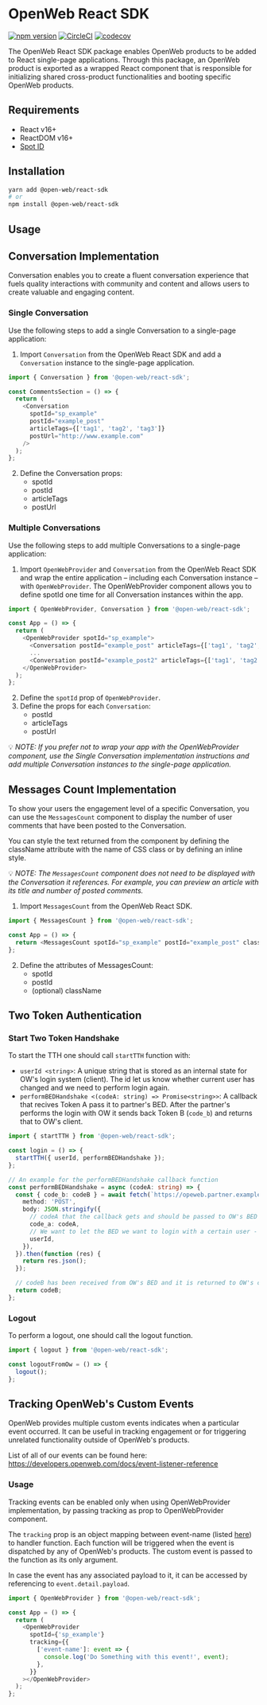 # OpenWeb React SDK

[![npm version](https://badge.fury.io/js/@open-web%2Freact-sdk.svg)](https://badge.fury.io/js/@open-web%2Freact-sdk)
[![CircleCI](https://circleci.com/gh/SpotIM/react-sdk/tree/main.svg?style=svg&circle-token=a7774f8ac064b67762ff264ae953e80e50bd4780)](https://circleci.com/gh/SpotIM/react-sdk/tree/main)
[![codecov](https://codecov.io/gh/SpotIM/react-sdk/branch/main/graph/badge.svg?token=WjfflSn6L5)](https://codecov.io/gh/SpotIM/react-sdk)

The OpenWeb React SDK package enables OpenWeb products to be added to React single-page applications. Through this package, an OpenWeb product is exported as a wrapped React component that is responsible for initializing shared cross-product functionalities and booting specific OpenWeb products.

## Requirements

- React v16+
- ReactDOM v16+
- [Spot ID](https://developers.openweb.com/docs/launcher-code#spot-id)

## Installation

```bash
yarn add @open-web/react-sdk
# or
npm install @open-web/react-sdk
```

## Usage

## Conversation Implementation

Conversation enables you to create a fluent conversation experience that fuels quality interactions with community and content and allows users to create valuable and engaging content.

### Single Conversation

Use the following steps to add a single Conversation to a single-page application:

1. Import `Conversation` from the OpenWeb React SDK and add a `Conversation` instance to the single-page application.

```typescript
import { Conversation } from '@open-web/react-sdk';

const CommentsSection = () => {
  return (
    <Conversation
      spotId="sp_example"
      postId="example_post"
      articleTags={['tag1', 'tag2', 'tag3']}
      postUrl="http://www.example.com"
    />
  );
};
```

2. Define the Conversation props:
   - spotId
   - postId
   - articleTags
   - postUrl

### Multiple Conversations

Use the following steps to add multiple Conversations to a single-page application:

1. Import `OpenWebProvider` and `Conversation` from the OpenWeb React SDK and wrap the entire application – including each Conversation instance – with `OpenWebProvider`.
   The OpenWebProvider component allows you to define spotId one time for all Conversation instances within the app.

```typescript
import { OpenWebProvider, Conversation } from '@open-web/react-sdk';

const App = () => {
  return (
    <OpenWebProvider spotId="sp_example">
      <Conversation postId="example_post" articleTags={['tag1', 'tag2', 'tag3']} postUrl="http://www.example.com" />
      ...
      <Conversation postId="example_post2" articleTags={['tag1', 'tag2', 'tag3']} postUrl="http://www.example2.com" />
    </OpenWebProvider>
  );
};
```

2. Define the `spotId` prop of `OpenWebProvider`.
3. Define the props for each `Conversation`:
   - postId
   - articleTags
   - postUrl

💡 _NOTE: If you prefer not to wrap your app with the OpenWebProvider component, use the Single Conversation implementation instructions and add multiple Conversation instances to the single-page application._

## Messages Count Implementation

To show your users the engagement level of a specific Conversation, you can use the `MessagesCount` component to display the number of user comments that have been posted to the Conversation.

You can style the text returned from the component by defining the className attribute with the name of CSS class or by defining an inline style.

💡 _NOTE: The `MessagesCount` component does not need to be displayed with the Conversation it references. For example, you can preview an article with its title and number of posted comments._

1. Import `MessagesCount` from the OpenWeb React SDK.

```typescript
import { MessagesCount } from '@open-web/react-sdk';

const App = () => {
  return <MessagesCount spotId="sp_example" postId="example_post" className="yourClassName" />;
};
```

2. Define the attributes of MessagesCount:
   - spotId
   - postId
   - (optional) className

## Two Token Authentication

### Start Two Token Handshake

To start the TTH one should call `startTTH` function with:

- `userId <string>`: A unique string that is stored as an internal state for OW's login system (client). The id let us know whether current user has changed and we need to perform login again.
- `performBEDHandshake <(codeA: string) => Promise<string>>`: A callback that recives Token A pass it to partner's BED. After the partner's performs the login with OW it sends back Token B (`code_b`) and returns that to OW's client.

```typescript
import { startTTH } from '@open-web/react-sdk';

const login = () => {
  startTTH({ userId, performBEDHandshake });
};

// An example for the performBEDHandshake callback function
const performBEDHandshake = async (codeA: string) => {
  const { code_b: codeB } = await fetch(`https://opeweb.partner.example/start-handshake`, {
    method: 'POST',
    body: JSON.stringify({
      // codeA that the callback gets and should be passed to OW's BED
      code_a: codeA,
      // We want to let the BED we want to login with a certain user - that is, the user we should do the BED handshake with OW.
      userId,
    }),
  }).then(function (res) {
    return res.json();
  });

  // codeB has been received from OW's BED and it is returned to OW's client to complete the handshake.
  return codeB;
};
```

### Logout

To perform a logout, one should call the logout function.

```typescript
import { logout } from '@open-web/react-sdk';

const logoutFromOw = () => {
  logout();
};
```

## Tracking OpenWeb's Custom Events

OpenWeb provides multiple custom events indicates when a particular event occurred. It can be useful in tracking engagement or for triggering unrelated functionality outside of OpenWeb's products.

List of all of our events can be found here: https://developers.openweb.com/docs/event-listener-reference

### Usage

Tracking events can be enabled only when using OpenWebProvider implementation, by passing tracking as prop to OpenWebProvider component.

The `tracking` prop is an object mapping between event-name (listed [here](https://developers.openweb.com/docs/event-listener-reference)) to handler function. Each function will be triggered when the event is dispatched by any of OpenWeb's products. The custom event is passed to the function as its only argument.

In case the event has any associated payload to it, it can be accessed by referencing to `event.detail.payload`.

```typescript
import { OpenWebProvider } from '@open-web/react-sdk';

const App = () => {
  return (
    <OpenWebProvider
      spotId={'sp_example'}
      tracking={{
        ['event-name']: event => {
          console.log('Do Something with this event!', event);
        },
      }}
    ></OpenWebProvider>
  );
};
```
